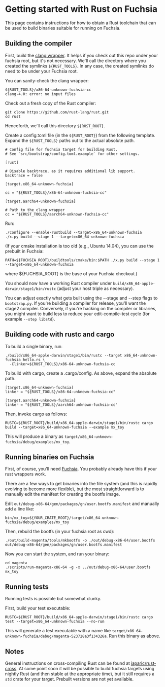 Getting started with Rust on Fuchsia
====================================

This page contains instructions for how to obtain a Rust toolchain
that can be used to build binaries suitable for running on Fuchsia.

Building the compiler
---------------------

First, build the [clang wrapper](tools/). It helps if you check out this repo
under your fuchsia root, but it's not necessary. We'll call the directory
where you created the symlinks `${RUST_TOOLS}`. In any case, the created
symlinks do need to be under your Fuchsia root.

You can sanity-check the clang wrapper:

```
${RUST_TOOLS}/x86-64-unknown-fuchsia-cc 
clang-4.0: error: no input files
```

Check out a fresh copy of the Rust compiler:

```
git clone https://github.com/rust-lang/rust.git
cd rust
```

Henceforth, we'll call this directory `${RUST_ROOT}`.

Create a config.toml file (in the `${RUST_ROOT}`) from the following template.
Expand the `${RUST_TOOLS}` paths out to the actual absolute path.

```
# Config file for fuchsia target for building Rust.
# See `src/bootstrap/config.toml.example` for other settings.

[rust]

# Disable backtrace, as it requires additional lib support.
backtrace = false

[target.x86_64-unknown-fuchsia]

cc = "${RUST_TOOLS}/x86-64-unknown-fuchsia-cc"

[target.aarch64-unknown-fuchsia]

# Path to the clang wrapper
cc = "${RUST_TOOLS}/aarch64-unknown-fuchsia-cc"
```

Run:

```
./configure --enable-rustbuild --target=x86_64-unknown-fuchsia
./x.py build --stage 1 --target=x86_64-unknown-fuchsia
```

(If your cmake installation is too old (e.g., Ubuntu 14.04), you can use the
prebuilt in Fuchsia:
```
PATH=${FUCHSIA_ROOT}/buildtools/cmake/bin:$PATH ./x.py build --stage 1 --target=x86_64-unknown-fuchsia
```
where ${FUCHSIA_ROOT} is the base of your Fuchsia checkout.)

You should now have a working Rust compiler under `build/x86_64-apple-darwin/stage1/bin/rustc`
(adjust your host triple as necessary).

You can adjust exactly what gets built using the --stage and --step flags to `bootstrap.py`.
If you're building a compiler for release, you'll want the stage2 compiler. Conversely,
if you're hacking on the compiler or libraries, you might want to build less to reduce
your edit-compile-test cycle (for example `--step libstd`).

Building code with rustc and cargo
----------------------------------

To build a single binary, run:

```
./build/x86_64-apple-darwin/stage1/bin/rustc --target x86_64-unknown-fuchsia hello.rs \
  -Clinker=${RUST_TOOLS}/x86-64-unknown-fuchsia-cc
```

To build with cargo, create a .cargo/config. As above, expand the absolute path.

```
[target.x86_64-unknown-fuchsia]
linker = "${RUST_TOOLS}/x86-64-unknown-fuchsia-cc"

[target.aarch64-unknown-fuchsia]
linker = "${RUST_TOOLS}/aarch64-unknown-fuchsia-cc"
```

Then, invoke cargo as follows:

```
RUSTC=${RUST_ROOT}/build/x86_64-apple-darwin/stage1/bin/rustc cargo build --target=x86_64-unknown-fuchsia --example mx_toy
```

This will produce a binary as `target/x86_64-unknown-fuchsia/debug/examples/mx_toy`.

Running binaries on Fuchsia
---------------------------

First, of course, you'll need [Fuchsia](https://fuchsia.googlesource.com/fuchsia/).
You probably already have this if your rust wrappers work.

There are a few ways to get binaries into the file system (and this is rapidly
evolving to become more flexible), but the most straightforward is to manually
edit the manifest for creating the bootfs image.

Edit `out/debug-x86-64/gen/packages/gn/user.bootfs.manifest` and manually add a line like:

```
bin/mx_toy=${YOUR_CRATE_ROOT}/target/x86_64-unknown-fuchsia/debug/examples/mx_toy
```

Then, rebuild the bootfs (in your fuchsia root as cwd):

```
./out/build-magenta/tools/mkbootfs -o ./out/debug-x86-64/user.bootfs out/debug-x86-64/gen/packages/gn/user.bootfs.manifest
```

Now you can start the system, and run your binary:

```
cd magenta
./scripts/run-magenta-x86-64 -g -x ../out/debug-x86-64/user.bootfs
mx_toy
```

Running tests
-------------

Running tests is possible but somewhat clunky.

First, build your test executable:

```
RUSTC=${RUST_ROOT}/build/x86_64-apple-darwin/stage1/bin/rustc cargo test --target=x86_64-unknown-fuchsia --no-run
```

This will generate a test executable with a name like
`target/x86_64-unknown-fuchsia/debug/magenta-523728a3f134326a`. Run this
binary as above.

Notes
-----

General instructions on cross-compiling Rust can be found at
[japaric/rust-cross](https://github.com/japaric/rust-cross). At some point soon
it will be possible to build fuchsia targets using nightly Rust (and then stable
at the appropriate time), but it still requires a `std` crate for your target.
Prebuilt versions are not yet available.

